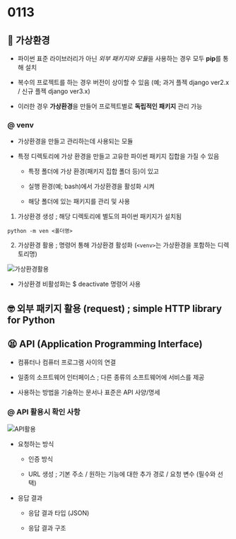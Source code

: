 # 0113

## 🤯 가상환경

- 파이썬 표준 라이브러리가 아닌 *외부 패키지와 모듈*을 사용하는 경우 모두 **pip**를 통해 설치

- 복수의 프로젝트를 하는 경우 버전이 상이할 수 있음 (예; 과거 플젝 django ver2.x / 신규 플젝 django ver3.x)

- 이러한 경우 **가상환경**을 만들어 프로젝트별로 **독립적인 패키지** 관리 가능

### @ venv

- 가상환경을 만들고 관리하는데 사용되는 모듈

- 특정 디렉토리에 가상 환경을 만들고 고유한 파이썬 패키지 집합을 가질 수 있음

  - 특정 폴더에 가상 환경(패키지 집합 폴더 등)이 있고

  - 실행 환경(예; bash)에서 가상환경을 활성화 시켜

  - 해당 폴더에 있는 패키지를 관리 및 사용

1. 가상환경 생성 ; 해당 디렉토리에 별도의 파이썬 패키지가 설치됨

  ```python -m ven <폴더명>```

2. 가상환경 활용 ; 명령어 통해 가상환경 활성화 (```<venv>```는 가상환경을 포함하는 디렉토리명)

  ![가상환경활용](https://user-images.githubusercontent.com/121418205/212240470-7470ec0f-e4d6-4121-a142-61db71b30e0e.jpg)

  - 가상환경 비활성화는 $ deactivate 명령어 사용

## 🤓 외부 패키지 활용 (request) ; simple HTTP library for Python

## 😫 API (Application Programming Interface)

- 컴퓨터나 컴퓨터 프로그램 사이의 연결

- 일종의 소프트웨어 인터페이스 ; 다른 종류의 소프트웨어에 서비스를 제공

- 사용하는 방법을 기술하는 문서나 표준은 API 사양/명세

### @ API 활용시 확인 사항

  ![API활용](https://user-images.githubusercontent.com/121418205/212241204-0aed85ff-f4f6-4ca2-8cf4-f01aa8e57a57.jpg)

- 요청하는 방식

  - 인증 방식

  - URL 생성 ; 기본 주소 / 원하는 기능에 대한 추가 경로 / 요청 변수 (필수와 선택)

- 응답 결과

  - 응답 결과 타입 (JSON)

  - 응답 결과 구조